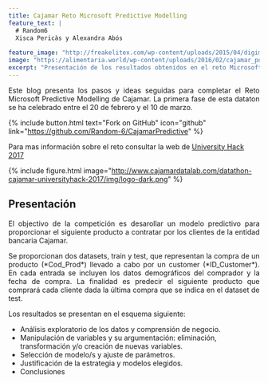 ```yaml
---
title: Cajamar Reto Microsoft Predictive Modelling 
feature_text: |
  # Random6
  Xisca Pericàs y Alexandra Abós
  
feature_image: "http://freakelitex.com/wp-content/uploads/2015/04/digimon-tri-key1-cropped.jpg"
image: "https://alimentaria.world/wp-content/uploads/2016/02/cajamar_positivo_rgb"
excerpt: "Presentación de los resultados obtenidos en el reto Microsoft Predictive Modelling de Cajamar"
---
```


<p align="justify">Este blog presenta los pasos y ideas seguidas para completar el Reto Microsoft Predictive Modelling de Cajamar. La primera fase de esta dataton se ha celebrado entre el 20 de febrero y el 10 de marzo.</p>  

{% include button.html text="Fork on GitHub" icon="github" link="https://github.com/Random-6/CajamarPredictive" %} 

Para mas información sobre el reto consultar la web de [University Hack 2017](http://www.cajamardatalab.com/datathon-cajamar-universityhack-2017/) 

{% include figure.html image="http://www.cajamardatalab.com/datathon-cajamar-universityhack-2017/img/logo-dark.png" %}



## Presentación 

<p align="justify">El objectivo de la competición es desarollar un modelo predictivo para proporcionar el siguiente producto a contratar por los clientes de la entidad bancaria Cajamar.</p> 

<p align="justify">Se proporcionan dos datasets, train y test, que representan la compra de un producto (*Cod_Prod*) llevado a cabo por un customer (*ID_Customer*). En cada entrada se incluyen los datos demográficos del comprador y la fecha de compra. 
La finalidad es predecir el siguiente producto que comprará cada cliente dada la última compra que se indica en el dataset de test.</p>    

Los resultados se presentan en el esquema siguiente:

- Análisis exploratorio de los datos y comprensión de negocio.
- Manipulación de variables y su argumentación: eliminación, transformación y/o creación de nuevas variables.
- Selección de modelo/s y ajuste de parámetros.
- Justificación de la estrategia y modelos elegidos. 
- Conclusiones

